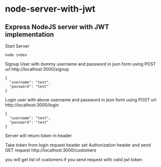 # node-server-with-jwt

## Express NodeJS server with JWT implementation

Start Server
```
node index
```

Signup User with dummy username and password in json form using POST url http://localhost:3000/signup
```
{
  "username": "test",
  "password": "test"
}
```

Login user with above username and password in json form using POST url http://localhost:3000/login
```
{
  "username": "test",
  "password": "test"
}
```
Server will return token in header

Take token from login request header set Authorization header and send GET request http://localhost:3000/customers

you will get list of customers if you send request with valid jwt token
